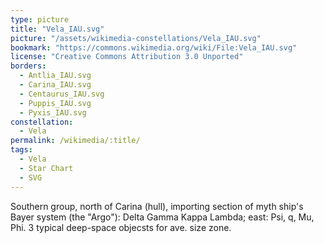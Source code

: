 ```yaml
---
type: picture
title: "Vela_IAU.svg"
picture: "/assets/wikimedia-constellations/Vela_IAU.svg"
bookmark: "https://commons.wikimedia.org/wiki/File:Vela_IAU.svg"
license: "Creative Commons Attribution 3.0 Unported"
borders:
  - Antlia_IAU.svg
  - Carina_IAU.svg
  - Centaurus_IAU.svg
  - Puppis_IAU.svg
  - Pyxis_IAU.svg
constellation:
  - Vela
permalink: /wikimedia/:title/
tags:
  - Vela
  - Star Chart
  - SVG
---
```

Southern group, north of Carina (hull), importing section of myth ship's Bayer system (the "Argo"): Delta Gamma Kappa Lambda; east: Psi, q, Mu, Phi. 3 typical deep-space objecsts for ave. size zone.